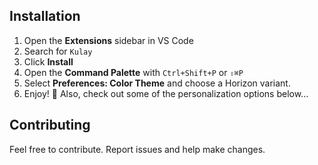 ## Installation

1. Open the **Extensions** sidebar in VS Code
2. Search for `Kulay`
3. Click **Install**
4. Open the **Command Palette** with `Ctrl+Shift+P` or `⇧⌘P`
5. Select **Preferences: Color Theme** and choose a Horizon variant.
6. Enjoy! 🎉 Also, check out some of the personalization options below...

## Contributing

Feel free to contribute. Report issues and help make changes.